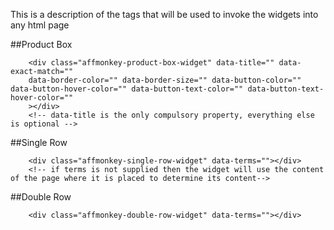 This is a description of the tags that will be used to invoke the widgets into any html page

##Product Box
```
	<div class="affmonkey-product-box-widget" data-title="" data-exact-match=""
	data-border-color="" data-border-size="" data-button-color="" data-button-hover-color="" data-button-text-color="" data-button-text-hover-color=""
	></div>
	<!-- data-title is the only compulsory property, everything else is optional -->

```

##Single Row
```
	<div class="affmonkey-single-row-widget" data-terms=""></div>
	<!-- if terms is not supplied then the widget will use the content of the page where it is placed to determine its content-->
```

##Double Row
```
	<div class="affmonkey-double-row-widget" data-terms=""></div>
```

